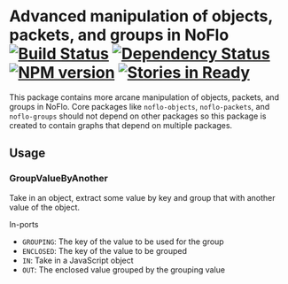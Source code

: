 # Advanced manipulation of objects, packets, and groups in NoFlo <br/>[![Build Status](https://secure.travis-ci.org/kenhkan/noflo-manipulate.png?branch=master)](http://travis-ci.org/kenhkan/noflo-manipulate) [![Dependency Status](https://gemnasium.com/kenhkan/noflo-manipulate.png)](https://gemnasium.com/kenhkan/noflo-manipulate) [![NPM version](https://badge.fury.io/js/noflo-manipulate.png)](http://badge.fury.io/js/noflo-manipulate) [![Stories in Ready](https://badge.waffle.io/kenhkan/noflo-manipulate.png)](http://waffle.io/kenhkan/noflo-manipulate)

This package contains more arcane manipulation of objects, packets, and groups
in NoFlo. Core packages like `noflo-objects`, `noflo-packets`, and
`noflo-groups` should not depend on other packages so this package is created
to contain graphs that depend on multiple packages.

## Usage

### GroupValueByAnother

Take in an object, extract some value by key and group that with another value
of the object.

In-ports

* `GROUPING`: The key of the value to be used for the group
* `ENCLOSED`: The key of the value to be grouped
* `IN`: Take in a JavaScript object
* `OUT`: The enclosed value grouped by the grouping value
